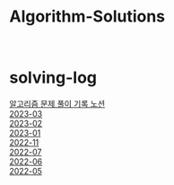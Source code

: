 # Algorithm-Solutions


<br>

# solving-log
[알고리즘 문제 풀이 기록 노션](https://responsible-fireplant-7ee.notion.site/3f4f24efb4b54bf0b2b64b40354c9baf)<br>
[2023-03](./2023/programers/03)<br>
[2023-02](./2023/programers/02)<br>
[2023-01](./2023/programers/01)<br>
[2022-11](./solving-log-2211.md)<br>
[2022-07](./solving-log-2207.md)<br>
[2022-06](./solving-log-2206.md)<br>
[2022-05](./solving-log-2205.md)<br>




